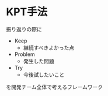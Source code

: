 # KPT手法

振り返りの際に

- Keep
    - 継続すべきよかった点
- Problem
    - 発生した問題
- Try
    - 今後試したいこと

を開発チーム全体で考えるフレームワーク